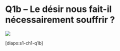 # Q1b – Le désir nous fait-il nécessairement souffrir ?

![](https://i.ibb.co/WKZsCWY/steve-cutts-happiness-t.jpg)

[diapo:s1-ch1-q1b]